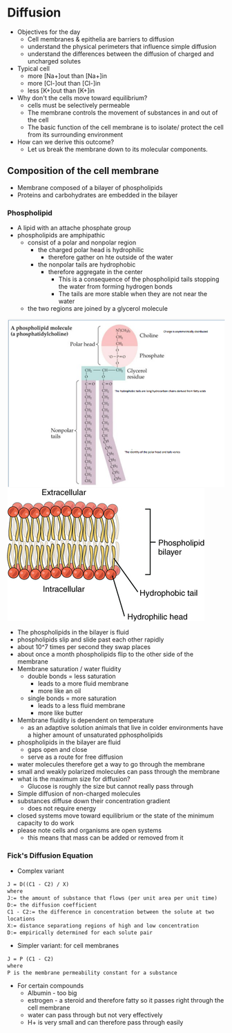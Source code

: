 # Diffusion
+ Objectives for the day
    + Cell membranes & epithelia are barriers to diffusion
    + understand the physical perimeters that influence simple diffusion
    + understand the differences between the diffusion of charged and uncharged
      solutes
+ Typical cell
    + more [Na+]out than [Na+]in
    + more [Cl-]out than [Cl-]in
    + less [K+]out than [K+]in
+ Why don't the cells move toward equilibrium?
    + cells must be selectively permeable
    + The membrane controls the movement of substances in and out of the cell
    + The basic function of the cell membrane is to isolate/ protect the cell
      from its surrounding environment
+ How can we derive this outcome?
   + Let us break the membrane down to its molecular components.

## Composition of the cell membrane 
+ Membrane composed of a bilayer of phospholipids
+ Proteins and carbohydrates are embedded in the bilayer

### Phospholipid
+ A lipid with an attache phosphate group
+ phospholipids are amphipathic
    + consist of a polar and nonpolar region
        + the charged polar head is hydrophilic
            + therefore gather on hte outside of the water
        + the nonpolar tails are hydrophobic
            + therefore aggregate in the center
                + This is a consequence of the phospholipid tails stopping the
                  water from forming hydrogen bonds
                + The tails are more stable when they are not near the water
    + the two regions are joined by a glycerol molecule

![Phospholipid](img/phospholipid.png)
![Bilayer](img/bilayer.jpg)

+ The phospholipids in the bilayer is fluid
+ phospholipids slip and slide past each other rapidly
+ about 10^7 times per second they swap places
+ about once a month phospholipids flip to the other side of the membrane
+ Membrane saturation / water fluidity
    + double bonds = less saturation
        + leads to a more fluid membrane
        + more like an oil
    + single bonds = more saturation
        + leads to a less fluid membrane
        + more like butter
+ Membrane fluidity is dependent on temperature
    + as an adaptive solution animals that live in colder environments have a
      higher amount of unsaturated pphospholipids
+ phospholipids in the bilayer are fluid
    + gaps open and close
    + serve as a route for free diffusion
+ water molecules therefore get a way to go through the membrane
+ small and weakly polarized molecules can pass through the membrane
+ what is the maximum size for diffusion?
    + Glucose is roughly the size but cannot really pass through
+ Simple diffusion of non-charged molecules
+ substances diffuse down their concentration gradient
    + does not require energy
+ closed systems move toward equilibrium or the state of the minimum capacity to
  do work
+ please note cells and organisms are open systems
    + this means that mass can be added or removed from it

### Fick's Diffusion Equation
+ Complex variant

```
J = D((C1 - C2) / X)
where
J:= the amount of substance that flows (per unit area per unit time)
D:= the diffusion coefficient
C1 - C2:= the difference in concentration between the solute at two locations
X:= distance separationg regions of high and low concentration
D:= empirically determined for each solute pair
```

+ Simpler variant: for cell membranes

```
J = P (C1 - C2)
where 
P is the membrane permeability constant for a substance
```

+ For certain compounds
    + Albumin - too big
    + estrogen - a steroid and therefore fatty so it passes right through the
      cell membrane
    + water can pass through but not very effectively
    + H+ is very small and can therefore pass through easily

